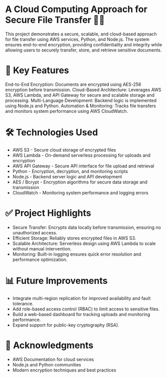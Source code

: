 # A Cloud Computing Approach for Secure File Transfer 🚀🔐
This project demonstrates a secure, scalable, and cloud-based approach for file transfer using AWS services, Python, and Node.js. The system ensures end-to-end encryption, providing confidentiality and integrity while allowing users to securely transfer, store, and retrieve sensitive documents.

# 🌟 Key Features
End-to-End Encryption: Documents are encrypted using AES-256 encryption before transmission.
Cloud-Based Architecture: Leverages AWS S3, AWS Lambda, and API Gateway for secure and scalable storage and processing.
Multi-Language Development: Backend logic is implemented using Node.js and Python.
Automation & Monitoring: Tracks file transfers and monitors system performance using AWS CloudWatch.

# 🛠️ Technologies Used
 
 - AWS S3	- Secure cloud storage of encrypted files
 - AWS Lambda	- On-demand serverless processing for uploads and encryption
 - AWS API Gateway -	Secure API interface for file upload and retrieval
 - Python	- Encryption, decryption, and monitoring scripts
 - Node.js	- Backend server logic and API development
 - AES / Bcrypt	- Encryption algorithms for secure data storage and transmission
 - CloudWatch	- Monitoring system performance and logging errors

# ✅ Project Highlights
 - Secure Transfer: Encrypts data locally before transmission, ensuring no unauthorized access.
 - Efficient Storage: Reliably stores encrypted files in AWS S3.
 - Scalable Architecture: Serverless design using AWS Lambda to scale without manual intervention.
 - Monitoring: Built-in logging ensures quick error resolution and performance optimization.

# 📊 Future Improvements
 - Integrate multi-region replication for improved availability and fault tolerance.
 - Add role-based access control (RBAC) to limit access to sensitive files.
 - Build a web-based dashboard for tracking uploads and monitoring performance.
 - Expand support for public-key cryptography (RSA).

# 🙏 Acknowledgments
 - AWS Documentation for cloud services
 - Node.js and Python communities
 - Modern encryption techniques and best practices
